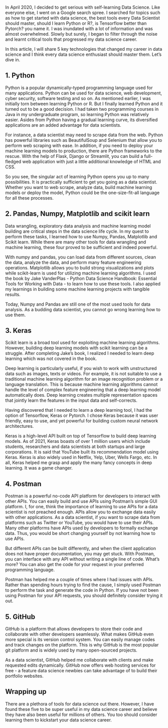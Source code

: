 In April 2020, I decided to get serious with self-learning Data Science. Like everyone else, I went on a Google search spree. I searched for topics such as how to get started with data science, the best tools every Data Scientist should master, should I learn Python or R?, is Tensorflow better than Pytorch? you name it. I was inundated with a lot of information and was almost overwhelmed. Slowly but surely, I began to filter through the noise and learnt critical tools that progressed my data science career.

In this article, I will share 5 key technologies that changed my career in data science and I think every data science enthusiast should master them. Let’s dive in.

## 1. Python
    

Python is a popular dynamically-typed programming language used for many applications. Python can be used for data science, web development, cyber security, software testing and so on. As mentioned earlier, I was initially torn between learning Python or R. But I finally learned Python and it turned out to be a good decision. I had taken two programming courses in Java in my undergraduate program, so learning Python was relatively easier. Asides from Python having a gradual learning curve, its diversified applications are an added advantage for data scientists.

For instance, a data scientist may need to scrape data from the web. Python has powerful libraries such as BeautifulSoup and Selenium that allow you to perform web scraping with ease. In addition, if you need to deploy your machine learning models to production, there are Python frameworks to the rescue. With the help of Flask, Django or Streamlit, you can build a full-fledged web application with just a little additional knowledge of HTML and CSS. 

So you see, the singular act of learning Python opens you up to many possibilities. It is practically sufficient to get you going as a data scientist. Whether you want to web scrape, analyze data, build machine learning models or deploy the model, Python could be the one-size-fit-all language for all these processes.

## 2. Pandas, Numpy, Matplotlib and scikit learn
    

Data wrangling, exploratory data analysis and machine learning model building are critical steps in the data science life cycle. In my quest to perform these tasks, I learned how to use Numpy, Pandas, Matplotlib and Scikit learn. While there are many other tools for data wrangling and machine learning, these four proved to be sufficient and indeed powerful.

With numpy and pandas, you can load data from different sources, clean the data, analyze the data, and perform many feature engineering operations. Matplotlib allows you to build strong visualizations and plots while scikit-learn is used for utilizing machine learning algorithms. I used the book by Jake VanderPlas - Python Data Science Handbook: Essential Tools for Working with Data - to learn how to use these tools. I also applied my learnings in building some machine learning projects with tangible results.

Today, Numpy and Pandas are still one of the most used tools for data analysis. As a budding data scientist, you cannot go wrong learning how to use them.

## 3. Keras
    

Scikit learn is a broad tool used for exploiting machine learning algorithms. However, building deep learning models with scikit learning can be a struggle. After completing Jake’s book, I realized I needed to learn deep learning which was not covered in the book.

Deep learning is particularly useful, if you wish to work with unstructured data such as images, texts or videos. For example, it is not suitable to use a traditional machine learning algorithm for an image recognition problem or a language translation. This is because machine learning algorithms cannot handle the level of complex feature engineering that a deep learning model automatically does. Deep learning creates multiple representation spaces that jointly learn the features in the input data and self-corrects.

Having discovered that I needed to learn a deep learning tool, I had the option of Tensorflow, Keras or Pytorch. I chose Keras because it was user friendly, easy to use, and yet powerful for building custom neural network architectures. 

Keras is a high-level API built on top of Tensorflow to build deep learning models. As of 2021, Keras boasts of over 1 million users which include students, researchers and data scientists at both startups and large corporations. It is said that YouTube built its recommendation model using Keras. Keras is also widely used in Netflix, Yelp, Uber, Wells Fargo, etc. In all, Keras helped me grasp and apply the many fancy concepts in deep learning. It was a game changer.

## 4. Postman
    

Postman is a powerful no-code API platform for developers to interact with other APIs. You can easily build and use APIs using Postman’s simple GUI platform. I, for one, think the importance of learning to use APIs for a data scientist is not preached enough. APIs allow you to exchange data easily with other applications. As a data scientist, if you want to scrape data from platforms such as Twitter or YouTube, you would have to use their APIs. Many other platforms have APIs used by developers to formally exchange data. Thus, you would be short changing yourself by not learning how to use APIs.

But different APIs can be built differently, and when the client application does not have proper documentation, you may get stuck. With Postman, you can interface with any API without writing a single line of code. What’s more? You can also get the code for your request in your preferred programming language. 

Postman has helped me a couple of times where I had issues with APIs. Rather than spending hours trying to find the cause, I simply used Postman to perform the task and generate the code in Python. If you have not been using Postman for your API requests, you should definitely consider trying it out.

## 5. GitHub
    

GitHub is a platform that allows developers to store their code and collaborate with other developers seamlessly. What makes GitHub even more special is its version control system. You can easily manage codes and track changes on the platform. This is why GitHub is the most popular git platform and is widely used by many open-sourced projects.

As a data scientist, GitHub helped me collaborate with clients and make requested edits dynamically. GitHub now offers web hosting services for free - a feature data science newbies can take advantage of to build their portfolio websites.

## Wrapping up

There are a plethora of tools for data science out there. However, I have found these five to be super useful in my data science career and believe they have also been useful for millions of others. You too should consider learning them to kickstart your data science career.

